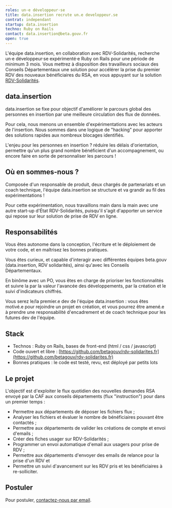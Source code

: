 ```yaml
---
roles: un·e développeur·se
title: data.insertion recrute un.e developpeur.se
contrat: independant
startup: data.insertion
techno: Ruby on Rails
contact: data.insertion@beta.gouv.fr
open: true
---
```


L'équipe data.insertion, en collaboration avec RDV-Solidarités, recherche un·e développeur·se expérimenté·e Ruby on Rails pour une période de minimum 3 mois. 
Vous mettrez à disposition des travailleurs sociaux des Conseils Départementaux une solution pour accélérer la prise du premier RDV des nouveaux bénéficiaires du RSA, en vous appuyant sur la solution [RDV-Solidarités](https://www.rdv-solidarites.fr/).

<!--more-->

## data.insertion

data.insertion se fixe pour objectif d'améliorer le parcours global des personnes en insertion par une meilleure circulation des flux de données. 

Pour cela, nous menons un ensemble d'expérimentations avec les acteurs de l'insertion. Nous sommes dans une logique de "hacking" pour apporter des solutions rapides aux nombreux blocages identifiés.

L'enjeu pour les personnes en insertion ? réduire les délais d'orientation, permettre qu'un plus grand nombre bénéficient d'un accompagnement, ou encore faire en sorte de personnaliser les parcours ! 


## Où en sommes-nous ?

Composée d'un responsable de produit, deux chargés de partenariats et un coach technique, l'équipe data.insertion se structure et va grandir au fil des expérimentations !

Pour cette expérimentation, nous travaillons main dans la main avec une autre start-up d'État RDV-Solidarités, puisqu'il s'agit d'apporter un service qui repose sur leur solution de prise de RDV en ligne.


## Responsabilités

Vous êtes autonome dans la conception, l'écriture et le déploiement de votre code, et en maîtrisez les bonnes pratiques.

Vous êtes curieux, et capable d'interagir avec différentes équipes beta.gouv (data.insertion, RDV solidarités), ainsi qu'avec les Conseils Départementaux. 

En binôme avec un PO, vous êtes en charge de prioriser les fonctionnalités et suivre la par la valeur l'avancée des développements, par la création et le suivi d'indicateurs chiffrés.

Vous serez le/la premier.e dev de l'équipe data.insertion : vous êtes motivé.e pour rejoindre un projet en création, et vous pourrez être amené.e à prendre une responsabilité d'encadrement et de coach technique pour les futures dev de l'équipe. 


## Stack

- Technos : Ruby on Rails, bases de front-end (html / css / javascript)
- Code ouvert et libre : [https://github.com/betagouv/rdv-solidarites.fr](https://github.com/betagouv/rdv-solidarites.fr)
- Bonnes pratiques : le code est testé, revu, est déployé par petits lots


## Le projet 

L'objectif est d'exploiter le flux quotidien des nouvelles demandes RSA envoyé par la CAF aux conseils départements (flux "instruction") pour dans un premier temps :
- Permettre aux départements de déposer les fichiers flux ;
- Analyser les fichiers et évaluer le nombre de bénéficiaires pouvant être contactés ;
- Permettre aux départements de valider les créations de compte et envoi d'emails ;
- Créer des fiches usager sur RDV-Solidarités ; 
- Programmer un envoi automatique d'email aux usagers pour prise de RDV ;
- Permettre aux départements d'envoyer des emails de relance pour la prise d'un RDV et
- Permettre un suivi d'avancement sur les RDV pris et les bénéficiaires à re-solliciter.


## Postuler

Pour postuler, [contactez-nous par email](mailto:data.insertion@beta.gouv.fr).
